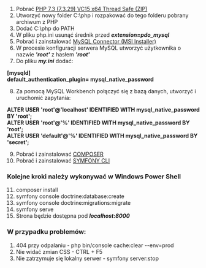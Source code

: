 1. Pobrać [PHP 7.3 (7.3.29) VC15 x64 Thread Safe (ZIP)](https://windows.php.net/download#php-7.3) 
2. Utworzyć nowy folder C:\php i rozpakować do tego folderu pobrany archiwum z PHP
3. Dodać C:\php do PATH
4. W pliku php.ini usunąć średnik przed **_extension=pdo_mysql_**
5. Pobrać i zainstalować [MySQL Connector (MSI Installer)](https://dev.mysql.com/downloads/connector/odbc/)
6. W procesie konfiguracji serwera MySQL utworzyć użytkownika o nazwie **_'root'_** z hasłem **_'root'_**
7. Do pliku **_my.ini_** dodać:

**[mysqld]**<br>
**default_authentication_plugin= mysql_native_password**

8. Za pomocą MySQL Workbench połączyć się z bazą danych, utworzyć i uruchomić zapytania:

**ALTER USER 'root'@'localhost' IDENTIFIED WITH mysql_native_password BY 'root';<br>
ALTER USER 'root'@'%' IDENTIFIED WITH mysql_native_password BY 'root';<br>
ALTER USER 'default'@'%' IDENTIFIED WITH mysql_native_password BY 'secret';<br>**

9. Pobrać i zainstalować [COMPOSER](https://getcomposer.org/download/)
10. Pobrać i zainstalować [SYMFONY CLI](https://symfony.com/download)

### Kolejne kroki należy wykonywać w Windows Power Shell

11. composer install
12. symfony console doctrine:database:create
13. symfony console doctrine:migrations:migrate
14. symfony serve
15. Strona będzie dostępna pod **_localhost:8000_**

### W przypadku problemów:

1. 404 przy odpalaniu - php bin/console cache:clear --env=prod
2. Nie widać zmian CSS - CTRL + F5
3. Nie zatrzymuje się lokalny serwer - symfony server:stop
